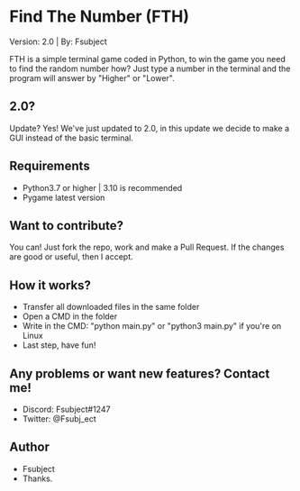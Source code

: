 # Find The Number (FTH)
Version: 2.0 | By: Fsubject

FTH is a simple terminal game coded in Python, to win the game you need to find the random number
how? Just type a number in the terminal and the program will answer by "Higher" or "Lower".

## 2.0?
Update? Yes!
We've just updated to 2.0, in this update we decide to make a GUI instead of the
basic terminal.

## Requirements
- Python3.7 or higher | 3.10 is recommended
- Pygame latest version

## Want to contribute?
You can! Just fork the repo, work and make a Pull Request. If the changes are good
or useful, then I accept.

## How it works?
- Transfer all downloaded files in the same folder
- Open a CMD in the folder
- Write in the CMD: "python main.py" or "python3 main.py" if you're on Linux
- Last step, have fun!

## Any problems or want new features? Contact me!
- Discord: Fsubject#1247
- Twitter: @Fsubj_ect

## Author
- Fsubject
- Thanks.
